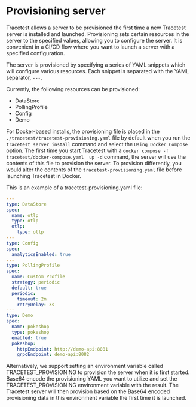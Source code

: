 # Provisioning server

Tracetest allows a server to be provisioned the first time a new Tracetest server is installed and launched. Provisioning sets certain resources in the server to the specified values, allowing you to configure the server. It is convenient in a CI/CD flow where you want to launch a server with a specified configuration. 

The server is provisioned by specifying a series of YAML snippets which will configure various resources. Each snippet is separated with the YAML separator, `---`.

Currently, the following resources can be provisioned: 
- DataStore
- PollingProfile
- Config
- Demo

For Docker-based installs, the provisioning file is placed in the `./tracetest/tracetest-provisioning.yaml` file by default when you run the `tracetest server install` command and select the `Using Docker Compose` option. The first time you start Tracetest with a `docker compose -f tracetest/docker-compose.yaml  up -d` command, the server will use the contents of this file to provision the server. To provision differently, you would alter the contents of the `tracetest-provisioning.yaml` file before launching Tracetest in Docker.

This is an example of a tracetest-provisioning.yaml file:

```yaml
---
type: DataStore
spec:
  name: otlp
  type: otlp
  otlp:
    type: otlp
---
type: Config
spec:
  analyticsEnabled: true
---
type: PollingProfile
spec:
  name: Custom Profile
  strategy: periodic
  default: true
  periodic:
    timeout: 2m
    retryDelay: 3s
---
type: Demo
spec:
  name: pokeshop
  type: pokeshop
  enabled: true
  pokeshop:
    httpEndpoint: http://demo-api:8081
    grpcEndpoint: demo-api:8082
```

Alternatively, we support setting an environment variable called TRACETEST_PROVISIONING to provision the server when it is first started. Base64 encode the provisioning YAML you want to utilize and set the TRACETEST_PROVISIONING environment variable with the result. The Tracetest server will then provision based on the Base64 encoded provisioning data in this environment variable the first time it is launched.

